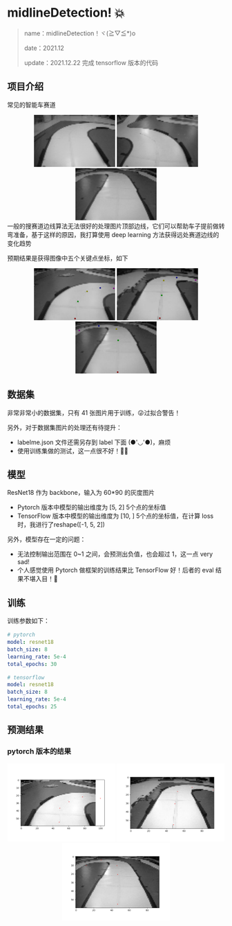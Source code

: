 # midlineDetection! 💥

> name：midlineDetection！ヾ(≧▽≦*)o
>
> date：2021.12
>
> update：2021.12.22 完成 tensorflow 版本的代码

## 项目介绍

常见的智能车赛道

<div align="center">
    <img src="PyTorch\output\readme\001.png" height="120" width="188" >
    <img src="PyTorch\output\readme\012.png" height="120" width="188" >
    <img src="PyTorch\output\readme\032.png" height="120" width="188" >
</div>
一般的搜赛道边线算法无法很好的处理图片顶部边线，它们可以帮助车子提前做转弯准备，基于这样的原因，我打算使用 deep learning 方法获得远处赛道边线的变化趋势

预期结果是获得图像中五个关键点坐标，如下

<div align="center">
    <img src="PyTorch\output\readme\a1.png" height="120" width="188" >
    <img src="PyTorch\output\readme\a2.png" height="120" width="188" >
    <img src="PyTorch\output\readme\a3.png" height="120" width="188" >
</div>


## 数据集

非常非常小的数据集，只有 41 张图片用于训练，😜过拟合警告！

另外，对于数据集图片的处理还有待提升：

- labelme.json 文件还需另存到 label 下面 (●'◡'●)，麻烦
- 使用训练集做的测试，这一点很不好！😵‍💫

## 模型

ResNet18 作为 backbone，输入为 60*90 的灰度图片

- Pytorch 版本中模型的输出维度为 [5, 2] 5个点的坐标值
- TensorFlow 版本中模型的输出维度为 [10, ] 5个点的坐标值，在计算 loss 时，我进行了reshape([-1, 5, 2])

另外，模型存在一定的问题：

- 无法控制输出范围在 0~1 之间，会预测出负值，也会超过 1，这一点 very sad!
- 个人感觉使用 Pytorch 做框架的训练结果比 TensorFlow 好！后者的 eval 结果不堪入目！🤣

## 训练

训练参数如下：

```yaml
# pytorch
model: resnet18
batch_size: 8
learning_rate: 5e-4
total_epochs: 30
```

```yaml
# tensorflow
model: resnet18
batch_size: 8
learning_rate: 5e-4
total_epochs: 25
```



## 预测结果

### pytorch 版本的结果

<div align="center">
    <img src="PyTorch\output\readme\pred_output_000.png" height="180" width="250" >
    <img src="PyTorch\output\readme\pred_output_006.png" height="180" width="250" >
    <img src="PyTorch\output\readme\pred_output_032.png" height="180" width="250" >
</div>
